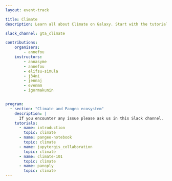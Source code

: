 ```yaml
---
layout: event-track

title: Climate
description: Learn all about Climate on Galaxy. Start with the tutorial at your own pace. If you need support contact us via the Slack Channel [gta_climate](https://gtnsmrgsbord.slack.com/channels/{{page.slack_channel}}). {% icon galaxy-info %} **The workflows used for this track where tested thoroughly on the EU server, please use usegalaxy.eu for this track!**

slack_channel: gta_climate

contributions:
    organisers:
        - annefou
    instructors:
        - annasyme
        - annefou
        - elifsu-simula
        - j34ni
        - jennaj
        - evenmm
        - igormakunin


program:
  - section: "Climate and Pangeo ecosystem"
    description: |
      If you encounter any issue please ask us in this Slack channel.
    tutorials:
      - name: introduction
        topic: climate
      - name: pangeo-notebook
        topic: climate
      - name: jupytergis_collaboration
        topic: climate
      - name: climate-101
        topic: climate
      - name: panoply
        topic: climate
---
```

